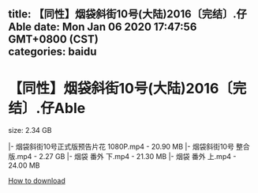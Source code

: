 
title: 【同性】烟袋斜街10号(大陆)2016〔完结〕.仔Able
date: Mon Jan 06 2020 17:47:56 GMT+0800 (CST)    
categories: baidu
---

# 【同性】烟袋斜街10号(大陆)2016〔完结〕.仔Able
size: 2.34 GB
 
 
|- 烟袋斜街10号正式版预告片花 1080P.mp4 - 20.90 MB
|- 烟袋斜街10号  整合版.mp4 - 2.27 GB
|- 烟袋 番外 下.mp4 - 21.30 MB
|- 烟袋 番外 上.mp4 - 24.00 MB

[How to download](https://bpcam.bemobtrk.com/go/2ceec3aa-1ca2-46d6-b9ff-aaa5c184517c?jno=582)